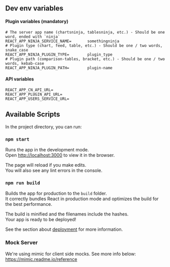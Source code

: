 ## Dev env variables

#### Plugin variables (mandatory)

```
# The server app name (chartsninja, tablesninja, etc.) - Should be one word, ended with `ninja`
REACT_APP_NINJA_SERVICE_NAME=       somethingninja
# Plugin type (chart, feed, table, etc.) - Should be one / two words, snake_case
REACT_APP_NINJA_PLUGIN_TYPE=        plugin_type
# Plugin path (comparison-tables, bracket, etc.) - Should be one / two words, kebab-case
REACT_APP_NINJA_PLUGIN_PATH=        plugin-name
```

#### API variables

```
REACT_APP_CN_API_URL=
REACT_APP_PLUGIN_API_URL=
REACT_APP_USERS_SERVICE_URL=
```

## Available Scripts

In the project directory, you can run:

### `npm start`

Runs the app in the development mode.<br />
Open [http://localhost:3000](http://localhost:3000) to view it in the browser.

The page will reload if you make edits.<br />
You will also see any lint errors in the console.

### `npm run build`

Builds the app for production to the `build` folder.<br />
It correctly bundles React in production mode and optimizes the build for the best performance.

The build is minified and the filenames include the hashes.<br />
Your app is ready to be deployed!

See the section about [deployment](https://facebook.github.io/create-react-app/docs/deployment) for more information.

### Mock Server

We're using mimic for client side mocks. See more info below:
https://mimic.readme.io/reference
